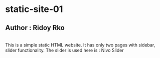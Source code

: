 # static-site-01
## Author : Ridoy Rko
<br>
This is a simple static HTML website. It has only two pages with sidebar, slider functionality. The slider is used here is : Nivo Slider